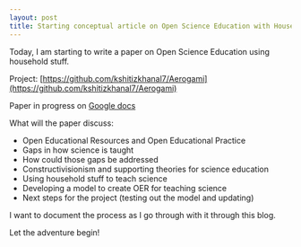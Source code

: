 ```yaml
---
layout: post
title: Starting conceptual article on Open Science Education with Household Stuff 
---
```


Today, I am starting to write a paper on Open Science Education using household stuff. 

Project: [https://github.com/kshitizkhanal7/Aerogami](https://github.com/kshitizkhanal7/Aerogami)

Paper in progress on [Google docs](https://docs.google.com/document/d/1JbhDASOAITqJLK6ad018_3v7J6JQjqqsLSDWkrhe13w/edit#)

What will the paper discuss: 
- Open Educational Resources and Open Educational Practice
- Gaps in how science is taught
- How could those gaps be addressed
- Constructivisionism and supporting theories for science education
- Using household stuff to teach science
- Developing a model to create OER for teaching science
- Next steps for the project (testing out the model and updating)

I want to document the process as I go through with it through this blog. 

Let the adventure begin! 
